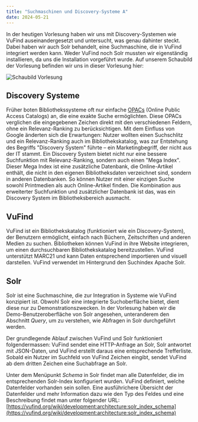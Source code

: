 ```yaml
---
title: "Suchmaschinen und Discovery-Systeme A"
date: 2024-05-21
---
```


In der heutigen Vorlesung haben wir uns mit Discovery-Systemen wie VuFind auseinandergesetzt und untersucht, was genau dahinter steckt. Dabei haben wir auch Solr behandelt, eine Suchmaschine, die in VuFind integriert werden kann. Weder VuFind noch Solr mussten wir eigenständig installieren, da uns die Installation vorgeführt wurde. Auf unserem Schaubild der Vorlesung befinden wir uns in dieser Vorlesung hier: 

![Schaubild Vorlesung](https://github.com/sandrahiltbrunner/bain_lerntagebuch/_posts/image-2.png)

## Discovery Systeme

 Früher boten Bibliothekssysteme oft nur einfache [OPACs](https://de.wikipedia.org/wiki/OPAC) (Online Public Access Catalogs) an, die eine exakte Suche ermöglichten. Diese OPACs verglichen die eingegebenen Zeichen direkt mit den verschiedenen Feldern, ohne ein Relevanz-Ranking zu berücksichtigen. Mit dem Einfluss von Google änderten sich die Erwartungen: Nutzer wollten einen Suchschlitz und ein Relevanz-Ranking auch im Bibliothekskatalog, was zur Entstehung des Begriffs "Discovery System" führte – ein Marketingbegriff, der nicht aus der IT stammt. Ein Discovery System bietet nicht nur eine bessere Suchfunktion mit Relevanz-Ranking, sondern auch einen "Mega Index". Dieser Mega Index ist eine zusätzliche Datenbank, die Online-Artikel enthält, die nicht in den eigenen Bibliotheksdaten verzeichnet sind, sondern in anderen Datenbanken. So können Nutzer mit einer einzigen Suche sowohl Printmedien als auch Online-Artikel finden. Die Kombination aus erweiterter Suchfunktion und zusätzlicher Datenbank ist das, was ein Discovery System im Bibliotheksbereich ausmacht. 

## VuFind

VuFind ist ein Bibliothekskatalog (funktioniert wie ein Discovery-System), der Benutzern ermöglicht, einfach nach Büchern, Zeitschriften und anderen Medien zu suchen. Bibliotheken können VuFind in ihre Website integrieren, um einen durchsuchbaren Bibliothekskatalog bereitzustellen. VuFind unterstützt MARC21 und kann Daten entsprechend importieren und visuell darstellen. VuFind verwendet im Hintergrund den Suchindex Apache Solr. 

## Solr 

Solr ist eine Suchmaschine, die zur Integration in Systeme wie VuFind konzipiert ist. Obwohl Solr eine integrierte Suchoberfläche bietet, dient diese nur zu Demonstrationszwecken. In der Vorlesung haben wir die Demo-Benutzeroberfläche von Solr angesehen, unteranderem den Abschnitt *Query*, um zu verstehen, wie Abfragen in Solr durchgeführt werden.

Der grundlegende Ablauf zwischen VuFind und Solr funktioniert folgendermassen: VuFind sendet eine HTTP-Anfrage an Solr, Solr antwortet mit JSON-Daten, und VuFind erstellt daraus eine entsprechende Trefferliste. Sobald ein Nutzer im Suchfeld von VuFind Zeichen eingibt, sendet VuFind ab dem dritten Zeichen eine Suchabfrage an Solr.

Unter dem Menüpunkt *Schema* in Solr findet man alle Datenfelder, die im entsprechenden Solr-Index konfiguriert wurden. VuFind definiert, welche Datenfelder vorhanden sein sollen. Eine ausführichere Übersicht der Datenfelder und mehr Information dazu wie den Typ des Feldes und eine Beschreibung findet man unter folgender URL: [https://vufind.org/wiki/development:architecture:solr_index_schema](https://vufind.org/wiki/development:architecture:solr_index_schema)

